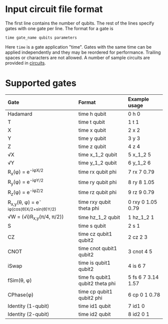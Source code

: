 #  Input circuit file format

The first line contains the number of qubits. The rest of the lines specify
gates with one gate per line. The format for a gate is

```
time gate_name qubits parameters
```

Here `time` is a gate application "time". Gates with the same time can be
applied independently and they may be reordered for performance. Trailing
spaces or characters are not allowed. A number of sample circuits are provided
in [circuits](/circuits).

# Supported gates

Gate                                                              | Format                          | Example usage
:---------------------------------------------------------------- | :------------------------------ | :------------------
Hadamard                                                          | time h qubit                    | 0 h 0
T                                                                 | time t qubit                    | 1 t 1
X                                                                 | time x qubit                    | 2 x 2
Y                                                                 | time y qubit                    | 3 y 3
Z                                                                 | time z qubit                    | 4 z 4
&radic;X                                                          | time x_1_2 qubit                | 5 x_1_2 5
&radic;Y                                                          | time y_1_2 qubit                | 6 y_1_2 6
R<sub>x</sub>(&phi;) = e<sup>-i&phi;X/2</sup>                     | time rx qubit phi               | 7 rx 7 0.79
R<sub>y</sub>(&phi;) = e<sup>-i&phi;Y/2</sup>                     | time ry qubit phi               | 8 ry 8 1.05
R<sub>z</sub>(&phi;) = e<sup>-i&phi;Z/2</sup>                     | time rz qubit phi               | 9 rz 9 0.79
R<sub>x,y</sub>(&theta;, &phi;) = e<sup>-i&phi;(cos(&theta;)X/2+sin(&theta;)Y/2)</sup> | time rxy qubit theta phi        | 0 rxy 0 1.05 0.79
&radic;W = (&radic;i)R<sub>x,y</sub>(&pi;/4, &pi;/2))             | time hz_1_2 qubit               | 1 hz_1_2 1
S                                                                 | time s qubit                    | 2 s 1
CZ                                                                | time cz qubit1 qubit2           | 2 cz 2 3
CNOT                                                              | time cnot qubit1 qubit2         | 3 cnot 4 5
iSwap                                                             | time is qubit1 qubit2           | 4 is 6 7
fSim(&theta;, &phi;)                                              | time fs qubit1 qubit2 theta phi | 5 fs 6 7 3.14 1.57
CPhase(&phi;)                                                     | time cp qubit1 qubit2 phi       | 6 cp 0 1 0.78
Identity (1-qubit)                                                | time id1 qubit                  | 7 id1 0
Identity (2-qubit)                                                | time id2 qubit                  | 8 id2 0 1
